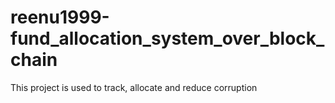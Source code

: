 # reenu1999-fund_allocation_system_over_block_chain
This project is used to track, allocate and reduce corruption 
